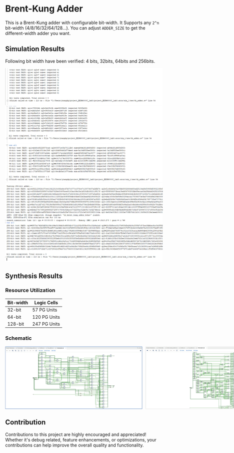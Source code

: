 # Brent-Kung Adder
This is a Brent-Kung adder with configurable bit-width. It Supports any `2^n` bit-width (4/8/16/32/64/128...). You can adjust `ADDER_SIZE` to get the different-width adder you want.

## Simulation Results
Following bit width have been verified: 4 bits, 32bits, 64bits and 256bits.

![alt text](png/test1.png)
![alt text](png/test2.png)
![alt text](png/test3.png)
![alt text](png/test4.png)

## Synthesis Results
### Resource Utilization
| Bit-width | Logic Cells |
|-----------|-------------|
| 32-bit    | 57 PG Units |
| 64-bit    | 120 PG Units|
| 128-bit   | 247 PG Units|

### Schematic
<div style="display: flex; gap: 10px; width: 100%;">
  <img src="png/schematic_32bit.png" alt="Tap RAM Structure" style="flex: 1; height: 200px; object-fit: cover;">
  <img src="png/schematic_64bit.png" alt="Tap RAM Structure" style="flex: 1; height: 200px; object-fit: cover;">
  <img src="png/schematic_128bit.png" alt="Tap RAM Structure" style="flex: 1; height: 200px; object-fit: cover;">
</div>

## Contribution
Contributions to this project are highly encouraged and appreciated! Whether it's debug related, feature enhancements, or optimizations, your contributions can help improve the overall quality and functionality.